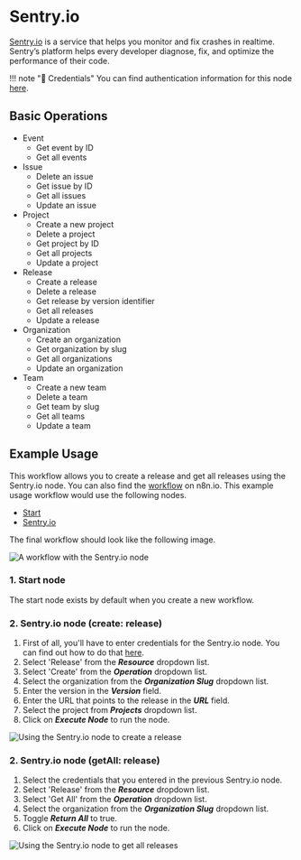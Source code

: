 # Sentry.io

[Sentry.io](https://sentry.io) is a service that helps you monitor and fix crashes in realtime. Sentry’s platform helps every developer diagnose, fix, and optimize the performance of their code.

!!! note "🔑 Credentials"
    You can find authentication information for this node [here](/integrations/credentials/sentryIo/).


## Basic Operations

* Event
    * Get event by ID
    * Get all events
* Issue
    * Delete an issue
    * Get issue by ID
    * Get all issues
    * Update an issue
* Project
    * Create a new project
    * Delete a project
    * Get project by ID
    * Get all projects
    * Update a project
* Release
    * Create a release
    * Delete a release
    * Get release by version identifier
    * Get all releases
    * Update a release
* Organization
    * Create an organization
    * Get organization by slug
    * Get all organizations
    * Update an organization
* Team
    * Create a new team
    * Delete a team
    * Get team by slug
    * Get all teams
    * Update a team

## Example Usage

This workflow allows you to create a release and get all releases using the Sentry.io node. You can also find the [workflow](https://n8n.io/workflows/643) on n8n.io. This example usage workflow would use the following nodes.
- [Start](/integrations/core-nodes/n8n-nodes-base.start/)
- [Sentry.io]()

The final workflow should look like the following image.

![A workflow with the Sentry.io node](/_images/integrations/nodes/sentryio/workflow.png)

### 1. Start node

The start node exists by default when you create a new workflow.

### 2. Sentry.io node (create: release)

1. First of all, you'll have to enter credentials for the Sentry.io node. You can find out how to do that [here](/integrations/credentials/sentryIo/).
2. Select 'Release' from the ***Resource*** dropdown list.
3. Select 'Create' from the ***Operation*** dropdown list.
4. Select the organization from the ***Organization Slug*** dropdown list.
5. Enter the version in the ***Version*** field.
6. Enter the URL that points to the release in the ***URL*** field.
7. Select the project from ***Projects*** dropdown list.
8. Click on ***Execute Node*** to run the node.

![Using the Sentry.io node to create a release](/_images/integrations/nodes/sentryio/sentry.io_node.png)



### 2. Sentry.io node (getAll: release)

1. Select the credentials that you entered in the previous Sentry.io node.
2. Select 'Release' from the ***Resource*** dropdown list.
3. Select 'Get All' from the ***Operation*** dropdown list.
4. Select the organization from the ***Organization Slug*** dropdown list.
5. Toggle ***Return All*** to true.
6. Click on ***Execute Node*** to run the node.


![Using the Sentry.io node to get all releases](/_images/integrations/nodes/sentryio/sentry.io1_node.png)
